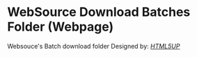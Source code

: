 # WebSource Download Batches Folder (Webpage)
Websouce's Batch download folder
Designed by: <i><a href="http://html5up.net">HTML5UP</a></i>
